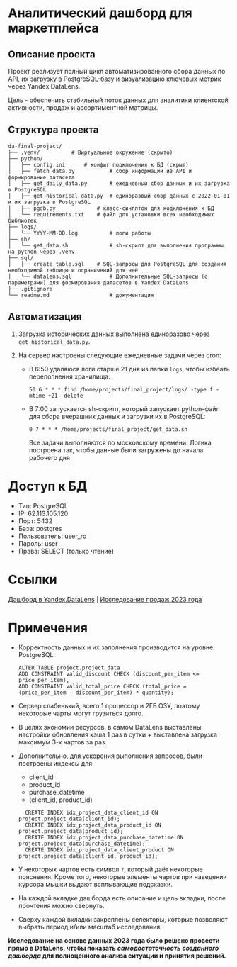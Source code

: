 # Аналитический дашборд для маркетплейса

## Описание проекта

Проект реализует полный цикл автоматизированного сбора данных по API, их загрузку в PostgreSQL-базу и визуализацию ключевых метрик через Yandex DataLens.

Цель - обеспечить стабильный поток данных для аналитики клиентской активности, продаж и ассортиментной матрицы.

## Структура проекта

```
da-final-project/
├── .venv/			# Виртуальное окружение (скрыто)
├── python/
│   ├── config.ini		# конфиг подключения к БД (скрыт)
│   ├── fetch_data.py           # сбор информации из API и формирование датасета
│   ├── get_daily_data.py       # ежедневный сбор данных и их загрузка в PostgreSQL
│   ├── get_historical_data.py  # единоразвый сбор данных с 2022-01-01 и их загрузка в PostgreSQL
│   ├── pgdb.py         	# класс-синглтон для кодключения к БД
│   └── requirements.txt	# файл для установки всех необходимых библиотек
├── logs/
│   └── YYYY-MM-DD.log          # логи работы
├── sh/
│   └── get_data.sh          	# sh-скрипт для выполнения программы на python через .venv
├── sql/
│   ├── create_table.sql	# SQL-запросы для PostgreSQL для создания необходимой таблицы и ограничений для неё
│   └── datalens.sql            # Дополнительные SQL-запросы (с параметрами) для формирования датасетов в Yandex DataLens
├── .gitignore
└── readme.md                   # документация
```

## Автоматизация

1. Загрузка исторических данных выполнена единоразово через `get_historical_data.py`.
2. На сервер настроены следующие ежедневные задачи через cron:

   - В 6:50 удаляюся логи старше 21 дня из папки `logs`, чтобы избеать переполнения хранилища:

     ```cron
     50 6 * * * find /home/projects/final_project/logs/ -type f -mtime +21 -delete
     ```
   - В 7:00 запускается sh-скрипт, который запускает python-файл для сбора вчерашних данных и загрузки их в PostgreSQL:

     ```cron
     0 7 * * * /home/projects/final_project/get_data.sh
     ```

     Все задачи выполняются по московскому времени. Логика построена так, чтобы данные были загружены до начала рабочего дня

# Доступ к БД

- Тип: PostgreSQL
- IP: 62.113.105.120
- Порт: 5432
- База: postgres
- Пользователь: user_ro
- Пароль: user
- Права: SELECT (только чтение)

# Ссылки

[Дашборд в Yandex.DataLens](https://datalens.yandex/6eiukr5xyukyr)      |       [Исследование продаж 2023 года](DataAnalysis2023.pdf)

# Примечения

- Корректность данных и их заполнения производится на уровне PostgreSQL:
  ```pgsql
  ALTER TABLE project.project_data 
  ADD CONSTRAINT valid_discount CHECK (discount_per_item <= price_per_item),
  ADD CONSTRAINT valid_total_price CHECK (total_price = (price_per_item - discount_per_item) * quantity);
  ```
- Сервер слабенький, всего 1 процессор и 2ГБ ОЗУ, поэтому некоторые чарты могут грузиться долго.
- В целях экономии ресурсов, в самом DataLens выставлены настройки обновления кэша 1 раз в сутки + выставлена загрузка максимум 3-х чартов за раз.
- Дополнительно, для ускорения выполнения запросов, были построены индексы для:
  - client_id
  - product_id
  - purchase_datetime
  - (client_id, product_id)
  ```pgsql
    CREATE INDEX idx_project_data_client_id ON project.project_data(client_id);
    CREATE INDEX idx_project_data_product_id ON project.project_data(product_id);
    CREATE INDEX idx_project_data_purchase_datetime ON project.project_data(purchase_datetime);
    CREATE INDEX idx_project_data_client_product ON project.project_data(client_id, product_id);
  ```

- У некоторых чартов есть символ `?`, который даёт некоторые пояснения. Кроме того, некоторые элементы чартов при наведении курсора мышки выдают всплывающие подсказки.
- На каждой вкладке дашборда есть описание и цель вкладки, после прочтения можно свернуть.
- Сверху каждой вкладки закреплены селекторы, которые позволяют выбрать период и/или масштаб исследования.

**Исследование на основе данных 2023 года было решено провести прямо в DataLens, чтобы показать *самодостаточность созданного дашборда* для полноценного анализа ситуации и принятия решений.**
